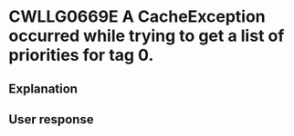 # CWLLG0669E A CacheException occurred while trying to get a list of priorities for tag 0.

## Explanation

## User response